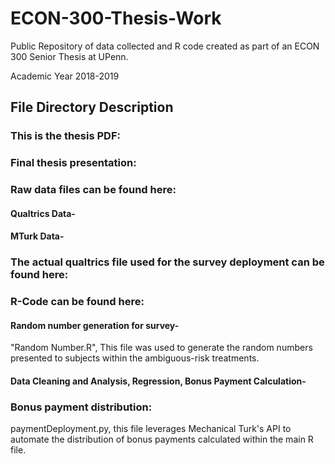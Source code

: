 # ECON-300-Thesis-Work
Public Repository of data collected and R code created as part of an ECON 300 Senior Thesis at UPenn.

Academic Year 2018-2019

## File Directory Description
### This is the thesis PDF:

### Final thesis presentation:

### Raw data files can be found here:

#### Qualtrics Data-

#### MTurk Data-

### The actual qualtrics file used for the survey deployment can be found here:

### R-Code can be found here:

#### Random number generation for survey-
"Random Number.R", This file was used to generate the random numbers presented to subjects within the ambiguous-risk treatments.

#### Data Cleaning and Analysis, Regression, Bonus Payment Calculation-

### Bonus payment distribution:

paymentDeployment.py, this file leverages Mechanical Turk's API to automate the distribution of bonus payments calculated within the main R file.
